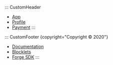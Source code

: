 ::: CustomHeader
- [App](/app)
- [Profile](/profile)
- [Payment](/payment)
:::

::: CustomFooter {copyright="Copyright © 2020"}
- [Documentation](https://docs.arcblock.io/)
- [Blocklets](https://blocklet.arcblock.io/)
- [Forge SDK](https://www.arcblock.io/zh/forge-sdk)
:::

